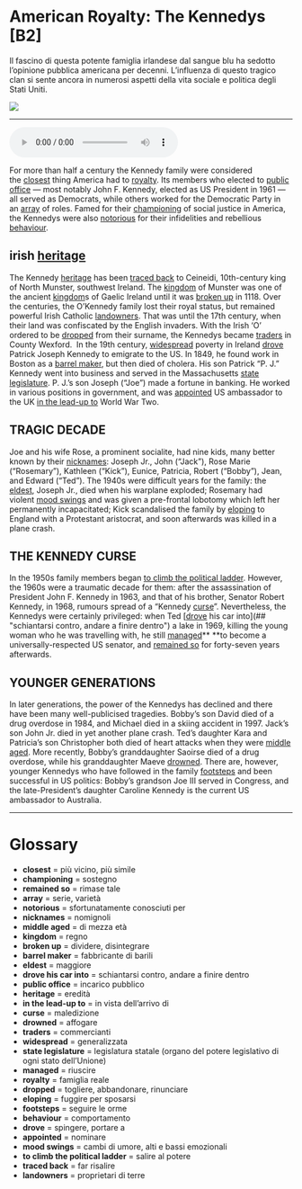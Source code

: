 # American Royalty: The Kennedys   [B2]

Il fascino di questa potente famiglia irlandese dal sangue blu ha sedotto l’opinione pubblica americana per decenni. L’influenza di questo tragico clan si sente ancora in numerosi aspetti della vita sociale e politica degli Stati Uniti.

![](American%20Royalty%20The%20Kennedys.jpg)

--------------

<div>
<audio controls autoplay>
    <source src="https://raw.githubusercontent.com/dartie/speakup/main/2023-01/American%20Royalty%20The%20Kennedys.mp3" type="audio/mpeg">
</audio>
</div>


For more than half a century the Kennedy family were considered the [closest](## "più vicino, più simile") thing America had to [royalty](## "famiglia reale"). Its members who elected to [public office](## "incarico pubblico") — most notably John F. Kennedy, elected as US President in 1961 — all served as Democrats, while others worked for the Democratic Party in an [array](## "serie, varietà") of roles. Famed for their [championing](## "sostegno") of social justice in America, the Kennedys were also [notorious](## "sfortunatamente conosciuti per") for their infidelities and rebellious [behaviour](## "comportamento").

## irish [heritage](## "eredità")
The Kennedy [heritage](## "eredità") has been [traced back](## "far risalire") to Ceineidi, 10th-century king of North Munster, southwest Ireland. The [kingdom](## "regno") of Munster was one of the ancient [kingdom](## "regno")s of Gaelic Ireland until it was [broken up](## "dividere, disintegrare") in 1118. Over the centuries, the O’Kennedy family lost their royal status, but remained powerful Irish Catholic [landowners](## "proprietari di terre"). That was until the 17th century, when their land was confiscated by the English invaders. With the Irish ‘O’ ordered to be [dropped](## "togliere, abbandonare, rinunciare") from their surname, the Kennedys became [traders](## "commercianti") in County Wexford.  In the 19th century, [widespread](## "generalizzata") poverty in Ireland [drove](## "spingere, portare a") Patrick Joseph Kennedy to emigrate to the US. In 1849, he found work in Boston as a [barrel maker](## "fabbricante di barili"), but then died of cholera. His son Patrick “P. J.” Kennedy went into business and served in the Massachusetts [state legislature](## "legislatura statale (organo del potere legislativo di ogni stato dell’Unione)"). P. J.’s son Joseph (“Joe”) made a fortune in banking. He worked in various positions in government, and was [appointed](## "nominare") US ambassador to the UK [in the lead-up to](## "in vista dell’arrivo di") World War Two.

## TRAGIC DECADE
Joe and his wife Rose, a prominent socialite, had nine kids, many better known by their [nicknames](## "nomignoli"): Joseph Jr., John (“Jack”), Rose Marie (“Rosemary”), Kathleen (“Kick”), Eunice, Patricia, Robert (“Bobby”), Jean, and Edward (“Ted”). The 1940s were difficult years for the family: the [eldest](## "maggiore"), Joseph Jr., died when his warplane exploded; Rosemary had violent [mood swings](## "cambi di umore, alti e bassi emozionali") and was given a pre-frontal lobotomy which left her permanently incapacitated; Kick scandalised the family by [eloping](## "fuggire per sposarsi") to England with a Protestant aristocrat, and soon afterwards was killed in a plane crash. 

## THE KENNEDY CURSE
In the 1950s family members began [to climb the political ladder](## "salire al potere"). However, the 1960s were a traumatic decade for them: after the assassination of President John F. Kennedy in 1963, and that of his brother, Senator Robert Kennedy, in 1968, rumours spread of a “Kennedy [curse](## "maledizione")”. Nevertheless, the Kennedys were certainly privileged: when Ted [[drove](## "spingere, portare a") his car into](## "schiantarsi contro, andare a finire dentro") a lake in 1969, killing the young woman who he was travelling with, he still [managed](## "riuscire")** **to become a universally-respected US senator, and [remained so](## "rimase tale") for forty-seven years afterwards.

## YOUNGER GENERATIONS
In later generations, the power of the Kennedys has declined and there have been many well-publicised tragedies. Bobby’s son David died of a drug overdose in 1984, and Michael died in a skiing accident in 1997. Jack’s son John Jr. died in yet another plane crash. Ted’s daughter Kara and Patricia’s son Christopher both died of heart attacks when they were [middle aged](## "di mezza età"). More recently, Bobby’s granddaughter Saoirse died of a drug overdose, while his granddaughter Maeve [drowned](## "affogare"). There are, however, younger Kennedys who have followed in the family [footsteps](## "seguire le orme") and been successful in US politics: Bobby’s grandson Joe III served in Congress, and the late-President’s daughter Caroline Kennedy is the current US ambassador to Australia.

--------------

<div style = "display:block; clear:both; page-break-after:always;"></div>

# Glossary
* **closest** = più vicino, più simile
* **championing** = sostegno
* **remained so** = rimase tale
* **array** = serie, varietà
* **notorious** = sfortunatamente conosciuti per
* **nicknames** = nomignoli
* **middle aged** = di mezza età
* **kingdom** = regno
* **broken up** = dividere, disintegrare
* **barrel maker** = fabbricante di barili
* **eldest** = maggiore
* **drove his car into** = schiantarsi contro, andare a finire dentro
* **public office** = incarico pubblico
* **heritage** = eredità
* **in the lead-up to** = in vista dell’arrivo di
* **curse** = maledizione
* **drowned** = affogare
* **traders** = commercianti
* **widespread** = generalizzata
* **state legislature** = legislatura statale (organo del potere legislativo di ogni stato dell’Unione)
* **managed** = riuscire
* **royalty** = famiglia reale
* **dropped** = togliere, abbandonare, rinunciare
* **eloping** = fuggire per sposarsi
* **footsteps** = seguire le orme
* **behaviour** = comportamento
* **drove** = spingere, portare a
* **appointed** = nominare
* **mood swings** = cambi di umore, alti e bassi emozionali
* **to climb the political ladder** = salire al potere
* **traced back** = far risalire
* **landowners** = proprietari di terre
